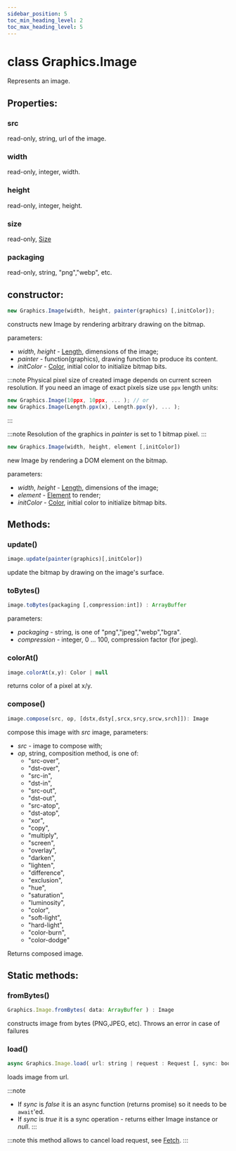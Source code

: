 ```yaml
---
sidebar_position: 5
toc_min_heading_level: 2
toc_max_heading_level: 5
---
```


# class Graphics.Image

Represents an image.

## Properties:

### src

read-only, string, url of the image.

### width

read-only, integer, width.

### height

read-only, integer, height.

### size

read-only, [Size](Size)

### packaging

read-only, string, "png","webp", etc.

## constructor:

```js
new Graphics.Image(width, height, painter(graphics) [,initColor]);
```
constructs new Image by rendering arbitrary drawing on the bitmap.

parameters:
- _width_, _height_ - [Length](../JS/units/Length), dimensions of the image;
- _painter_ - function(graphics), drawing function to produce its content.
- _initColor_ - [Color](Color), initial color to initialize bitmap bits.

:::note
Physical pixel size of created image depends on current screen resolution. If you need an image of exact pixels size use `ppx` length units: 
```js
new Graphics.Image(10ppx, 10ppx, ... ); // or
new Graphics.Image(Length.ppx(x), Length.ppx(y), ... ); 
```
:::

:::note
Resolution of the graphics in _painter_ is set to 1 bitmap pixel. 
:::


```js
new Graphics.Image(width, height, element [,initColor])
```
new Image by rendering a DOM element on the bitmap.

parameters:
- _width_, _height_ -  [Length](../JS/units/Length), dimensions of the image;
- _element_ - [Element](../DOM/Element) to render;
- _initColor_ - [Color](Color), initial color to initialize bitmap bits.

## Methods:

### update()

```js
image.update(painter(graphics)[,initColor])
```
update the bitmap by drawing on the image's surface.

### toBytes()

```js
image.toBytes(packaging [,compression:int]) : ArrayBuffer
```
parameters:
- _packaging_ - string, is one of "png","jpeg","webp","bgra".
- _compression_ - integer, 0 ... 100, compression factor (for jpeg).

### colorAt()

```js
image.colorAt(x,y): Color | null
```
returns color of a pixel at x/y.

### compose()

```js
image.compose(src, op, [dstx,dsty[,srcx,srcy,srcw,srch]]): Image
```

compose this image with _src_ image, parameters:

- _src_ - image to compose with;
- _op_, string, composition method, is one of: 
    * "src-over",
    * "dst-over",
    * "src-in",
    * "dst-in",
    * "src-out",
    * "dst-out",
    * "src-atop",
    * "dst-atop",
    * "xor",
    * "copy",
    * "multiply",
    * "screen",
    * "overlay",
    * "darken",
    * "lighten",
    * "difference",
    * "exclusion",
    * "hue",
    * "saturation",
    * "luminosity",
    * "color",
    * "soft-light",
    * "hard-light",
    * "color-burn",
    * "color-dodge"

Returns composed image. 

## Static methods:

### fromBytes()

```js
Graphics.Image.fromBytes( data: ArrayBuffer ) : Image
```
constructs image from bytes (PNG,JPEG, etc). Throws an error in case of failures

### load()

```js
async Graphics.Image.load( url: string | request : Request [, sync: bool = false] ) : Promise(Image) | Image | null
```

loads image from url. 

:::note
* If _sync_ is _false_ it is an async function (returns promise) so it needs to be `await`'ed. 
* If _sync_ is _true_ it is a sync operation - returns either Image instance or _null_. 
:::
  
:::note
this method allows to cancel load request, see [Fetch](../JS.runtime/Fetch).
:::